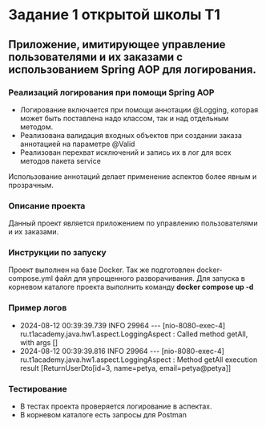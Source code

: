 # Задание 1 открытой школы T1

## Приложение, имитирующее управление пользователями и их заказами с использованием Spring AOP для логирования.

### Реализаций логирования при помощи Spring AOP
- Логирование включается при помощи аннотации @Logging, которая может быть поставлена надо классом, так и над отдельным методом. 
- Реализована валидация входных объектов при создании заказа аннотацией на параметре @Valid
- Реализован перехват исключений и запись их в лог для всех методов пакета service

Использование аннотаций делает применение аспектов более явным и прозрачным. 

### Описание проекта
Данный проект является приложением по управлению пользователями и их заказами.   

### Инструкции по запуску
Проект выполнен на базе Docker. Так же подготовлен docker-compose.yml файл для упрощенного разворачивания. 
Для запуска в корневом каталоге проекта выполнить команду **docker compose up -d**

### Пример логов
- 2024-08-12 00:39:39.739  INFO 29964 --- [nio-8080-exec-4] ru.t1academy.java.hw1.aspect.LoggingAspect : Called method getAll, with args []
- 2024-08-12 00:39:39.816  INFO 29964 --- [nio-8080-exec-4] ru.t1academy.java.hw1.aspect.LoggingAspect : Method getAll execution result [ReturnUserDto[id=3, name=petya, email=petya@petya]]


### Тестирование
- В тестах проекта проверяется логирование в аспектах.
- В корневом каталоге есть запросы для Postman